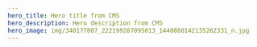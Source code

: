 ```yaml
---
hero_title: Hero title from CMS
hero_description: Hero description from CMS
hero_image: img/340177007_222199287095013_1440080142135262331_n.jpg
---
```


